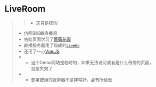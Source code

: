 # LiveRoom
> > * 这只是模仿!
> * 仿照BiliBili直播间
> * 初始页面学习了[蔷薇花园](https://iirose.com/)
> * 直播服务器用了现成的[`LiveGo`](https://github.com/gwuhaolin/livego)
> * 还用了一点[Vue.JS](https://cn.vuejs.org/)
> * * 这个Demo网站是临时的，如果无法访问或者是什么奇怪的页面，就是失效了
> * * 部署使用的服务器不是非常好，会有所延迟
